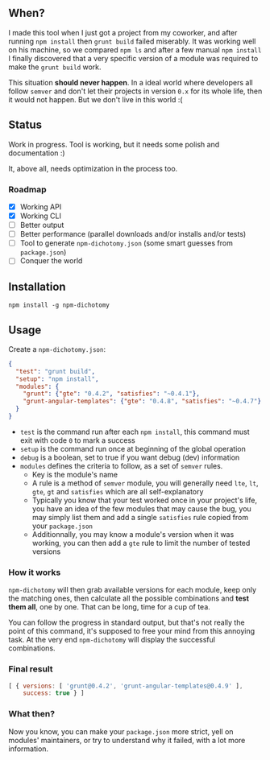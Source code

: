 When?
-----

I made this tool when I just got a project from my coworker, and after running `npm install` then `grunt build` failed miserably. It was working well on his machine, so we compared `npm ls` and after a few manual `npm install` I finally discovered that a very specific version of a module was required to make the `grunt build` work.

This situation **should never happen**. In a ideal world where developers all follow `semver` and don't let their projects in version `0.x` for its whole life, then it would not happen. But we don't live in this world :(

Status
------

Work in progress. Tool is working, but it needs some polish and documentation :)

It, above all, needs optimization in the process too.

### Roadmap

* [x] Working API
* [x] Working CLI
* [ ] Better output
* [ ] Better performance (parallel downloads and/or installs and/or tests)
* [ ] Tool to generate `npm-dichotomy.json` (some smart guesses from `package.json`)
* [ ] Conquer the world

Installation
------------

```
npm install -g npm-dichotomy
```

Usage
-----

Create a `npm-dichotomy.json`:

```json
{
  "test": "grunt build",
  "setup": "npm install",
  "modules": {
    "grunt": {"gte": "0.4.2", "satisfies": "~0.4.1"},
    "grunt-angular-templates": {"gte": "0.4.8", "satisfies": "~0.4.7"}
  }
}
```

* `test` is the command run after each `npm install`, this command must exit with code `0` to mark a success
* `setup` is the command run once at beginning of the global operation
* `debug` is a boolean, set to true if you want debug (dev) information
* `modules` defines the criteria to follow, as a set of `semver` rules.
  * Key is the module's name
  * A rule is a method of `semver` module, you will generally need `lte`, `lt`, `gte`, `gt` and `satisfies` which are all self-explanatory
  * Typically you know that your test worked once in your project's life, you have an idea of the few modules that may cause the bug, you may simply list them and add a single `satisfies` rule copied from your `package.json`
  * Additionnally, you may know a module's version when it was working, you can then add a `gte` rule to limit the number of tested versions

### How it works

`npm-dichotomy` will then grab available versions for each module, keep only the matching ones, then calculate all the possible combinations and **test them all**, one by one. That can be long, time for a cup of tea.

You can follow the progress in standard output, but that's not really the point of this command, it's supposed to free your mind from this annoying task. At the very end `npm-dichotomy` will display the successful combinations.

### Final result

```js
[ { versions: [ 'grunt@0.4.2', 'grunt-angular-templates@0.4.9' ],
    success: true } ]
```

### What then?

Now you know, you can make your `package.json` more strict, yell on modules' maintainers, or try to understand why it failed, with a lot more information.
